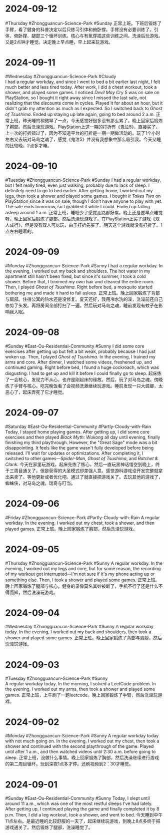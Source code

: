 # 2024-09-12
#Thursday #Zhongguancun-Science-Park  #Sunday 
正常上班。下班后锻炼了手臂，看了健身的科普决定以后只练习引体和俯卧撑。手臂没有必要训练了。引体、俯卧撑、腿部三个循环训练。核心与有氧穿插这些训练之间。洗澡后玩游戏。又是2点钟才睡觉。决定晚上早点睡，早上起来玩游戏。

# 2024-09-11
#Wednesday  #Zhongguancun-Science-Park  #Cloudy  
I had a regular workday, and since I went to bed a bit earlier last night, I felt much better and less tired today. After work, I did a chest workout, took a shower, and played some games. I noticed *Devil May Cry 5* was on sale on PlayStation, so I bought it right away since I missed the last sale, not realizing that the discounts come in cycles. Played it for about an hour, but it didn't grab my attention as much as I expected. So I switched back to *Ghost of Tsushima*. Ended up staying up late again, going to bed around 2 a.m.
正常上班，昨天睡的稍微早了一点，今天感觉好很多没有那么累了。晚上回家后锻炼了胸部。然后洗澡玩游戏。PlayStation上这一期的打折有《鬼泣5》，直接买了，上一次的打折错过了，因为不知道平台的打折是一期一期做活动的。玩了1个小时左右又去玩对马岛之魂了，感觉《鬼泣5》并没有我想象中那么吸引我。今天又睡的比较晚，2点多才睡。

# 2024-09-10
#Tuesday #Zhongguancun-Science-Park  #Sunday 
I had a regular workday, but I felt really tired, even just walking, probably due to lack of sleep. I definitely need to go to bed earlier. After getting home, I worked out my legs, then took a shower and played some games. I bought *It Takes Two* on PlayStation since it was on sale, though I don’t have anyone to play with yet. The sale ends tomorrow, so I grabbed it while I could. Ended up falling asleep around 1 a.m.
正常上班，睡眠少了感觉走路都好累。晚上还是要早点睡觉呀。晚上回家后锻炼了腿部。然后洗澡玩游戏了。在PlayStation上买了游戏《双人成行》，但是没有双人可以玩，由于打折先买了。明天这个游戏就没有打折了。1点左右睡着的。

# 2024-09-09
#Monday  #Zhongguancun-Science-Park  #Sunny 
I had a regular workday. In the evening, I worked out my back and shoulders. The hot water in my apartment still hasn't been fixed, but since it's summer, I took a cold shower. Before that, I trimmed my own hair and cleaned the entire room. Then, I played *Ghost of Tsushima*. Right before bed, a mosquito started bothering me and made it hard to fall asleep.
正常上班。晚上回家锻炼了背部与肩部。住得公寓的热水还是没修复。夏天还好，我用冷水洗的澡，洗澡前还自己修剪了头发。再将房间全部打扫了一遍。然后玩对马岛之魂，睡前发现有蚊子在影响我入眠。

# 2024-09-08
#Sunday  #East-Ou-Residential-Community   #Sunny 
I did some core exercises after getting up but felt a bit weak, probably because I had just woken up. Then, I played *Ghost of Tsushima*. In the evening, I trained my arms and core. After dinner, I watched some videos, freshened up, and continued gaming. Right before bed, I found a huge cockroach, which was disgusting. I had to get up and kill it before I could finally go to sleep.
起床练了一会核心，发现力不从心，也许是刚起床的缘故。然后，玩了对马岛之魂。傍晚练了手臂与核心。吃完晚饭看了会视频洗漱继续玩游戏。睡前发现一只大蟑螂，太恶心了，起床弄死了它才睡觉。

# 2024-09-07
#Saturday   #East-Ou-Residential-Community   #Partly-Cloudy-with-Rain  
Today, I stayed home playing games. After getting up, I did some core exercises and then played *Black Myth: Wukong* all day until evening, finally finishing my third playthrough. However, the "Great Sage" mode was a bit disappointing. It feels like the game wasn't fully developed before being released. I'll wait for updates or optimizations. After completing it, I switched to other games—*Spider-Man*, *Ghost of Tsushima*, and *Ratchet & Clank*.
今天在家里玩游戏，起床先练了核心，然后一直玩黑神话悟空到晚上，终于三周目通关了。但是获得的大圣模式却差强人意。感觉游科游戏没开发完整就拿出来卖了。等他更新或者优化吧。通过了就直接把游戏关了。去玩其他的游戏了，蜘蛛侠，对马岛之魂，瑞奇与叮当。

# 2024-09-06
#Friday  #Zhongguancun-Science-Park  #Partly-Cloudy-with-Rain 
A regular workday. In the evening, I worked out my chest, took a shower, and then played games.
正常上班。晚上回家锻炼了胸部，然后洗澡玩游戏。

# 2024-09-05
#Thursday   #Zhongguancun-Science-Park  #Sunny 
A regular workday. In the evening, I worked out my legs and core, but for some reason, the recording of my workout got interrupted—I'm not sure if it's my phone acting up or something else. Then, I took a shower and played some games.
正常上班。晚上回家锻炼了腿部与核心，健身的录像莫名其妙被断了，手机不行了还是什么不得而知，然后洗澡玩游戏。

# 2024-09-04
#Wednesday  #Zhongguancun-Science-Park  #Sunny 
A regular workday today. In the evening, I worked out my back and shoulders, then took a shower and played some games.
正常上班。晚上回家锻炼了背部与肩膀，然后洗澡玩游戏。

# 2024-09-03
#Tuesday #Zhongguancun-Science-Park  #Sunny  
A regular workday today. In the morning, I solved a LeetCode problem. In the evening, I worked out my arms, then took a shower and played some games.
正常上班，上午刷了一题leetcode。晚上回家锻炼了手臂，然后洗澡玩游戏。


# 2024-09-02
#Monday  #Zhongguancun-Science-Park  #Sunny 
A regular workday today with not much going on. In the evening, I worked out my chest, then took a shower and continued with the second playthrough of the game. Played until after 1 a.m., and then watched videos until 2:30 a.m. before going to sleep.
正常上班，没做什么事情。晚上回家锻炼了胸部，然后洗澡继续进行游戏的第二周目循环。玩到深夜1点多才停。还刷视频到2：30才睡觉。

# 2024-09-01
#Sunday  #East-Ou-Residential-Community   #Sunny 
Today, I slept until around 11 a.m., which was one of the most restful sleeps I've had lately. After getting up, I continued playing the game and finally completed it by 8 p.m. Then, I did a leg workout, took a shower, and went to bed.
今天睡到中午11点左右。是最近睡的比较舒服的一天了，起床继续玩游戏，到晚上8点多终于把游戏通关了。然后锻炼了腿部，洗澡睡觉了。
